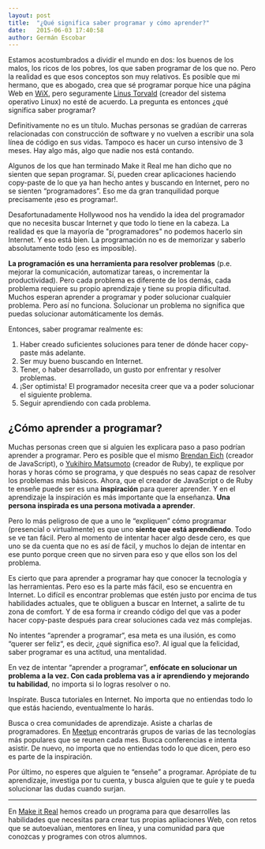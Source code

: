 ```yaml
---
layout: post
title:  "¿Qué significa saber programar y cómo aprender?"
date:   2015-06-03 17:40:58
author: Germán Escobar
---
```


Estamos acostumbrados a dividir el mundo en dos: los buenos de los malos, los ricos de los pobres, los que saben programar de los que no. Pero la realidad es que esos conceptos son muy relativos. Es posible que mi hermano, que es abogado, crea que sé programar porque hice una página Web en <a href="http://www.wix.com/" target="_blank">WiX</a>, pero seguramente <a href="http://en.wikipedia.org/wiki/Linus_Torvalds" target="_blank">Linus Torvald</a> (creador del sistema operativo Linux) no esté de acuerdo. La pregunta es entonces ¿qué significa saber programar?

Definitivamente no es un título. Muchas personas se gradúan de carreras relacionadas con construcción de software y no vuelven a escribir una sola línea de código en sus vidas. Tampoco es hacer un curso intensivo de 3 meses. Hay algo más, algo que nadie nos está contando.

Algunos de los que han terminado Make it Real me han dicho que no sienten que sepan programar. Sí, pueden crear aplicaciones haciendo copy-paste de lo que ya han hecho antes y buscando en Internet, pero no se sienten “programadores”. Eso me da gran tranquilidad porque precisamente ¡eso es programar!.

Desafortunadamente Hollywood nos ha vendido la idea del programador que no necesita buscar Internet y que todo lo tiene en la cabeza. La realidad es que la mayoría de "programadores" no podemos hacerlo sin Internet. Y eso está bien. La programación no es de memorizar y saberlo absolutamente todo (eso es imposible). 

**La programación es una herramienta para resolver problemas** (p.e. mejorar la comunicación, automatizar tareas, o incrementar la productividad). Pero cada problema es diferente de los demás, cada problema requiere su propio aprendizaje y tiene su propia dificultad. Muchos esperan aprender a programar y poder solucionar cualquier problema. Pero así no funciona. Solucionar un problema no significa que puedas solucionar automáticamente los demás.

Entonces, saber programar realmente es:

1. Haber creado suficientes soluciones para tener de dónde hacer copy-paste más adelante.
2. Ser muy bueno buscando en Internet.
3. Tener, o haber desarrollado, un gusto por enfrentar y resolver problemas.
4. ¡Ser optimista! El programador necesita creer que va a poder solucionar el siguiente problema.
5. Seguir aprendiendo con cada problema.

## ¿Cómo aprender a programar?

Muchas personas creen que si alguien les explicara paso a paso podrían aprender a programar. Pero es posible que el mismo <a href="http://en.wikipedia.org/wiki/Brendan_Eich" target="_blank">Brendan Eich</a> (creador de JavaScript), o <a href="http://en.wikipedia.org/wiki/Yukihiro_Matsumoto" target="_blank">Yukihiro Matsumoto</a> (creador de Ruby), te explique por horas y horas cómo se programa, y que después no seas capaz de resolver los problemas más básicos. Ahora, que el creador de JavaScript o de Ruby te enseñe puede ser es una **inspiración** para querer aprender. Y en el aprendizaje la inspiración es más importante que la enseñanza. **Una persona inspirada es una persona motivada a aprender**.

Pero lo más peligroso de que a uno le “expliquen” cómo programar (presencial o virtualmente) es que uno **siente que está aprendiendo**. Todo se ve tan fácil. Pero al momento de intentar hacer algo desde cero, es que uno se da cuenta que no es así de fácil, y muchos lo dejan de intentar en ese punto porque creen que no sirven para eso y que ellos son los del problema.

Es cierto que para aprender a programar hay que conocer la tecnología y las herramientas. Pero eso es la parte más fácil, eso se encuentra en Internet. Lo difícil es encontrar problemas que estén justo por encima de tus habilidades actuales, que te obliguen a buscar en Internet, a salirte de tu zona de comfort. Y de esa forma ir creando código del que vas a poder hacer copy-paste después para crear soluciones cada vez más complejas.

No intentes “aprender a programar“, esa meta es una ilusión, es como “querer ser feliz“, es decir, ¿qué significa eso?. Al igual que la felicidad, saber programar es una actitud, una mentalidad. 

En vez de intentar “aprender a programar”, **enfócate en solucionar un problema a la vez. Con cada problema vas a ir aprendiendo y mejorando tu habilidad**, no importa si lo logras resolver o no.

Inspírate. Busca tutoriales en Internet. No importa que no entiendas todo lo que estás haciendo, eventualmente lo harás.

Busca o crea comunidades de aprendizaje. Asiste a charlas de  programadores. En <a href="http://meetup.com/" target="_blank">Meetup</a> encontrarás grupos de varias de las tecnologías más populares que se reunen cada mes. Busca conferencias e intenta asistir. De nuevo, no importa que no entiendas todo lo que dicen, pero eso es parte de la inspiración.

Por último, no esperes que alguien te “enseñe” a programar. Aprópiate de tu aprendizaje, investiga por tu cuenta, y busca alguien que te guíe y te pueda solucionar las dudas cuando surjan.

---

En [Make it Real](http://makeitreal.camp/) hemos creado un programa para que desarrolles las habilidades que necesitas para crear tus propias apliaciones Web, con retos que se autoevalúan, mentores en línea, y una comunidad para que conozcas y programes con otros alumnos.

